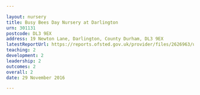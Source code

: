 ```yaml
---

layout: nursery
title: Busy Bees Day Nursery at Darlington
urn: 301131
postcode: DL3 9EX
address: 19 Newton Lane, Darlington, County Durham, DL3 9EX
latestReportUrl: https://reports.ofsted.gov.uk/provider/files/2626963/urn/301131.pdf
teaching: 2
development: 2
leadership: 2
outcomes: 2
overall: 2
date: 29 November 2016

---
```

